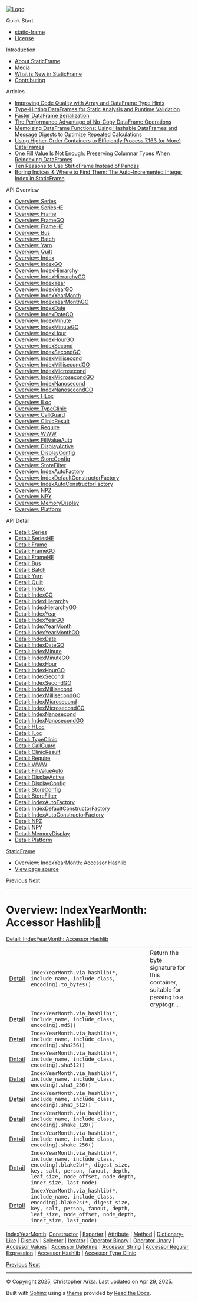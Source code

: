 [![Logo](../_static/sf-logo-web_icon-small.png)](../index.md)

Quick Start

* [static-frame](../readme.md)
* [License](../license.md)

Introduction

* [About StaticFrame](../intro.md)
* [Media](../intro.md#media)
* [What is New in StaticFrame](../new.md)
* [Contributing](../contributing.md)

Articles

* [Improving Code Quality with Array and DataFrame Type Hints](../articles/guard.md)
* [Type-Hinting DataFrames for Static Analysis and Runtime Validation](../articles/ftyping.md)
* [Faster DataFrame Serialization](../articles/serialize.md)
* [The Performance Advantage of No-Copy DataFrame Operations](../articles/no_copy.md)
* [Memoizing DataFrame Functions: Using Hashable DataFrames and Message Digests to Optimize Repeated Calculations](../articles/hash.md)
* [Using Higher-Order Containers to Efficiently Process 7,163 (or More) DataFrames](../articles/uhoc.md)
* [One Fill Value Is Not Enough: Preserving Columnar Types When Reindexing DataFrames](../articles/fill_value.md)
* [Ten Reasons to Use StaticFrame Instead of Pandas](../articles/upgrade.md)
* [Boring Indices & Where to Find Them: The Auto-Incremented Integer Index in StaticFrame](../articles/aiii.md)

API Overview

* [Overview: Series](series.md)
* [Overview: SeriesHE](series_he.md)
* [Overview: Frame](frame.md)
* [Overview: FrameGO](frame_go.md)
* [Overview: FrameHE](frame_he.md)
* [Overview: Bus](bus.md)
* [Overview: Batch](batch.md)
* [Overview: Yarn](yarn.md)
* [Overview: Quilt](quilt.md)
* [Overview: Index](index.md)
* [Overview: IndexGO](index_go.md)
* [Overview: IndexHierarchy](index_hierarchy.md)
* [Overview: IndexHierarchyGO](index_hierarchy_go.md)
* [Overview: IndexYear](index_year.md)
* [Overview: IndexYearGO](index_year_go.md)
* [Overview: IndexYearMonth](index_year_month.md)
* [Overview: IndexYearMonthGO](index_year_month_go.md)
* [Overview: IndexDate](index_date.md)
* [Overview: IndexDateGO](index_date_go.md)
* [Overview: IndexMinute](index_minute.md)
* [Overview: IndexMinuteGO](index_minute_go.md)
* [Overview: IndexHour](index_hour.md)
* [Overview: IndexHourGO](index_hour_go.md)
* [Overview: IndexSecond](index_second.md)
* [Overview: IndexSecondGO](index_second_go.md)
* [Overview: IndexMillisecond](index_millisecond.md)
* [Overview: IndexMillisecondGO](index_millisecond_go.md)
* [Overview: IndexMicrosecond](index_microsecond.md)
* [Overview: IndexMicrosecondGO](index_microsecond_go.md)
* [Overview: IndexNanosecond](index_nanosecond.md)
* [Overview: IndexNanosecondGO](index_nanosecond_go.md)
* [Overview: HLoc](hloc.md)
* [Overview: ILoc](iloc.md)
* [Overview: TypeClinic](type_clinic.md)
* [Overview: CallGuard](call_guard.md)
* [Overview: ClinicResult](clinic_result.md)
* [Overview: Require](require.md)
* [Overview: WWW](www.md)
* [Overview: FillValueAuto](fill_value_auto.md)
* [Overview: DisplayActive](display_active.md)
* [Overview: DisplayConfig](display_config.md)
* [Overview: StoreConfig](store_config.md)
* [Overview: StoreFilter](store_filter.md)
* [Overview: IndexAutoFactory](index_auto_factory.md)
* [Overview: IndexDefaultConstructorFactory](index_default_constructor_factory.md)
* [Overview: IndexAutoConstructorFactory](index_auto_constructor_factory.md)
* [Overview: NPZ](npz.md)
* [Overview: NPY](npy.md)
* [Overview: MemoryDisplay](memory_display.md)
* [Overview: Platform](platform.md)

API Detail

* [Detail: Series](../api_detail/series.md)
* [Detail: SeriesHE](../api_detail/series_he.md)
* [Detail: Frame](../api_detail/frame.md)
* [Detail: FrameGO](../api_detail/frame_go.md)
* [Detail: FrameHE](../api_detail/frame_he.md)
* [Detail: Bus](../api_detail/bus.md)
* [Detail: Batch](../api_detail/batch.md)
* [Detail: Yarn](../api_detail/yarn.md)
* [Detail: Quilt](../api_detail/quilt.md)
* [Detail: Index](../api_detail/index.md)
* [Detail: IndexGO](../api_detail/index_go.md)
* [Detail: IndexHierarchy](../api_detail/index_hierarchy.md)
* [Detail: IndexHierarchyGO](../api_detail/index_hierarchy_go.md)
* [Detail: IndexYear](../api_detail/index_year.md)
* [Detail: IndexYearGO](../api_detail/index_year_go.md)
* [Detail: IndexYearMonth](../api_detail/index_year_month.md)
* [Detail: IndexYearMonthGO](../api_detail/index_year_month_go.md)
* [Detail: IndexDate](../api_detail/index_date.md)
* [Detail: IndexDateGO](../api_detail/index_date_go.md)
* [Detail: IndexMinute](../api_detail/index_minute.md)
* [Detail: IndexMinuteGO](../api_detail/index_minute_go.md)
* [Detail: IndexHour](../api_detail/index_hour.md)
* [Detail: IndexHourGO](../api_detail/index_hour_go.md)
* [Detail: IndexSecond](../api_detail/index_second.md)
* [Detail: IndexSecondGO](../api_detail/index_second_go.md)
* [Detail: IndexMillisecond](../api_detail/index_millisecond.md)
* [Detail: IndexMillisecondGO](../api_detail/index_millisecond_go.md)
* [Detail: IndexMicrosecond](../api_detail/index_microsecond.md)
* [Detail: IndexMicrosecondGO](../api_detail/index_microsecond_go.md)
* [Detail: IndexNanosecond](../api_detail/index_nanosecond.md)
* [Detail: IndexNanosecondGO](../api_detail/index_nanosecond_go.md)
* [Detail: HLoc](../api_detail/hloc.md)
* [Detail: ILoc](../api_detail/iloc.md)
* [Detail: TypeClinic](../api_detail/type_clinic.md)
* [Detail: CallGuard](../api_detail/call_guard.md)
* [Detail: ClinicResult](../api_detail/clinic_result.md)
* [Detail: Require](../api_detail/require.md)
* [Detail: WWW](../api_detail/www.md)
* [Detail: FillValueAuto](../api_detail/fill_value_auto.md)
* [Detail: DisplayActive](../api_detail/display_active.md)
* [Detail: DisplayConfig](../api_detail/display_config.md)
* [Detail: StoreConfig](../api_detail/store_config.md)
* [Detail: StoreFilter](../api_detail/store_filter.md)
* [Detail: IndexAutoFactory](../api_detail/index_auto_factory.md)
* [Detail: IndexDefaultConstructorFactory](../api_detail/index_default_constructor_factory.md)
* [Detail: IndexAutoConstructorFactory](../api_detail/index_auto_constructor_factory.md)
* [Detail: NPZ](../api_detail/npz.md)
* [Detail: NPY](../api_detail/npy.md)
* [Detail: MemoryDisplay](../api_detail/memory_display.md)
* [Detail: Platform](../api_detail/platform.md)

[StaticFrame](../index.md)

* Overview: IndexYearMonth: Accessor Hashlib
* [View page source](../_sources/api_overview/index_year_month-accessor_hashlib.rst.txt)

[Previous](index_year_month-accessor_regular_expression.md "Overview: IndexYearMonth: Accessor Regular Expression")
[Next](index_year_month-accessor_type_clinic.md "Overview: IndexYearMonth: Accessor Type Clinic")

---

# Overview: IndexYearMonth: Accessor Hashlib[](#overview-indexyearmonth-accessor-hashlib "Link to this heading")

[Detail: IndexYearMonth: Accessor Hashlib](../api_detail/index_year_month-accessor_hashlib.md#api-detail-indexyearmonth-accessor-hashlib)

|  |  |  |
| --- | --- | --- |
| [Detail](../api_detail/index_year_month-accessor_hashlib.md#api-sig-indexyearmonth-via-hashlib-to-bytes) | `IndexYearMonth.via_hashlib(*, include_name, include_class, encoding).to_bytes()` | Return the byte signature for this container, suitable for passing to a cryptogr… |
| [Detail](../api_detail/index_year_month-accessor_hashlib.md#api-sig-indexyearmonth-via-hashlib-md5) | `IndexYearMonth.via_hashlib(*, include_name, include_class, encoding).md5()` |  |
| [Detail](../api_detail/index_year_month-accessor_hashlib.md#api-sig-indexyearmonth-via-hashlib-sha256) | `IndexYearMonth.via_hashlib(*, include_name, include_class, encoding).sha256()` |  |
| [Detail](../api_detail/index_year_month-accessor_hashlib.md#api-sig-indexyearmonth-via-hashlib-sha512) | `IndexYearMonth.via_hashlib(*, include_name, include_class, encoding).sha512()` |  |
| [Detail](../api_detail/index_year_month-accessor_hashlib.md#api-sig-indexyearmonth-via-hashlib-sha3-256) | `IndexYearMonth.via_hashlib(*, include_name, include_class, encoding).sha3_256()` |  |
| [Detail](../api_detail/index_year_month-accessor_hashlib.md#api-sig-indexyearmonth-via-hashlib-sha3-512) | `IndexYearMonth.via_hashlib(*, include_name, include_class, encoding).sha3_512()` |  |
| [Detail](../api_detail/index_year_month-accessor_hashlib.md#api-sig-indexyearmonth-via-hashlib-shake-128) | `IndexYearMonth.via_hashlib(*, include_name, include_class, encoding).shake_128()` |  |
| [Detail](../api_detail/index_year_month-accessor_hashlib.md#api-sig-indexyearmonth-via-hashlib-shake-256) | `IndexYearMonth.via_hashlib(*, include_name, include_class, encoding).shake_256()` |  |
| [Detail](../api_detail/index_year_month-accessor_hashlib.md#api-sig-indexyearmonth-via-hashlib-blake2b) | `IndexYearMonth.via_hashlib(*, include_name, include_class, encoding).blake2b(*, digest_size, key, salt, person, fanout, depth, leaf_size, node_offset, node_depth, inner_size, last_node)` |  |
| [Detail](../api_detail/index_year_month-accessor_hashlib.md#api-sig-indexyearmonth-via-hashlib-blake2s) | `IndexYearMonth.via_hashlib(*, include_name, include_class, encoding).blake2s(*, digest_size, key, salt, person, fanout, depth, leaf_size, node_offset, node_depth, inner_size, last_node)` |  |

[IndexYearMonth](index_year_month.md#api-overview-indexyearmonth): [Constructor](index_year_month-constructor.md#api-overview-indexyearmonth-constructor) | [Exporter](index_year_month-exporter.md#api-overview-indexyearmonth-exporter) | [Attribute](index_year_month-attribute.md#api-overview-indexyearmonth-attribute) | [Method](index_year_month-method.md#api-overview-indexyearmonth-method) | [Dictionary-Like](index_year_month-dictionary_like.md#api-overview-indexyearmonth-dictionary-like) | [Display](index_year_month-display.md#api-overview-indexyearmonth-display) | [Selector](index_year_month-selector.md#api-overview-indexyearmonth-selector) | [Iterator](index_year_month-iterator.md#api-overview-indexyearmonth-iterator) | [Operator Binary](index_year_month-operator_binary.md#api-overview-indexyearmonth-operator-binary) | [Operator Unary](index_year_month-operator_unary.md#api-overview-indexyearmonth-operator-unary) | [Accessor Values](index_year_month-accessor_values.md#api-overview-indexyearmonth-accessor-values) | [Accessor Datetime](index_year_month-accessor_datetime.md#api-overview-indexyearmonth-accessor-datetime) | [Accessor String](index_year_month-accessor_string.md#api-overview-indexyearmonth-accessor-string) | [Accessor Regular Expression](index_year_month-accessor_regular_expression.md#api-overview-indexyearmonth-accessor-regular-expression) | [Accessor Hashlib](#api-overview-indexyearmonth-accessor-hashlib) | [Accessor Type Clinic](index_year_month-accessor_type_clinic.md#api-overview-indexyearmonth-accessor-type-clinic)

[Previous](index_year_month-accessor_regular_expression.md "Overview: IndexYearMonth: Accessor Regular Expression")
[Next](index_year_month-accessor_type_clinic.md "Overview: IndexYearMonth: Accessor Type Clinic")

---

© Copyright 2025, Christopher Ariza.
Last updated on Apr 29, 2025.

Built with [Sphinx](https://www.sphinx-doc.org/) using a
[theme](https://github.com/readthedocs/sphinx_rtd_theme)
provided by [Read the Docs](https://readthedocs.org).
